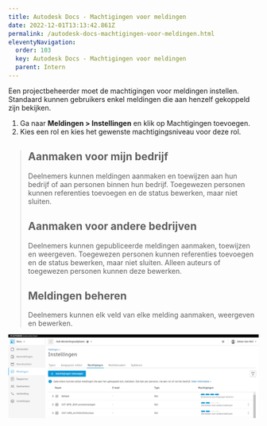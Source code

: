 ```yaml
---
title: Autodesk Docs - Machtigingen voor meldingen
date: 2022-12-01T13:13:42.861Z
permalink: /autodesk-docs-machtigingen-voor-meldingen.html
eleventyNavigation:
  order: 103
  key: Autodesk Docs - Machtigingen voor meldingen
  parent: Intern
---
```

E﻿en projectbeheerder moet de machtigingen voor meldingen instellen.
S﻿tandaard kunnen gebruikers enkel meldingen die aan henzelf gekoppeld zijn bekijken.

1. Ga naar **Meldingen > Instellingen** en klik op Machtigingen toevoegen.
2. K﻿ies een rol en kies het gewenste machtigingsniveau voor deze rol.

> ## Aanmaken voor mijn bedrijf
>
> Deelnemers kunnen meldingen aanmaken en toewijzen aan hun bedrijf of aan personen binnen hun bedrijf. Toegewezen personen kunnen referenties toevoegen en de status bewerken, maar niet sluiten.
>
> ## Aanmaken voor andere bedrijven
>
> Deelnemers kunnen gepubliceerde meldingen aanmaken, toewijzen en weergeven. Toegewezen personen kunnen referenties toevoegen en de status bewerken, maar niet sluiten. Alleen auteurs of toegewezen personen
> kunnen deze bewerken.
>
> ## Meldingen beheren
>
> D﻿eelnemers kunnen elk veld van elke melding aanmaken, weergeven en bewerken.

![meldingen-machtigingen](/content/images/meldingen-machtigingen.png "meldingen-machtigingen")